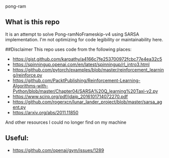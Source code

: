 pong-ram

## What is this repo
It is an attempt to solve Pong-ramNoFrameskip-v4 using SARSA implementation. I'm not optimizing for code legibility or maintainability here.

##Disclaimer
This repo uses code from the following places:
- https://gist.github.com/karpathy/a4166c7fe253700972fcbc77e4ea32c5
- https://spinningup.openai.com/en/latest/spinningup/rl_intro3.html
- https://github.com/pytorch/examples/blob/master/reinforcement_learning/reinforce.py
- https://github.com/PacktPublishing/Reinforcement-Learning-Algorithms-with-Python/blob/master/Chapter04/SARSA%20Q_learning%20Taxi-v2.py
- https://www.scirp.org/pdf/jdaip_2016101714072270.pdf
- https://github.com/rogerxcn/lunar_lander_project/blob/master/sarsa_agent.py
- https://arxiv.org/abs/2011.11850

And other resources I could no longer find on my machine

## Useful:
- https://github.com/openai/gym/issues/1289
